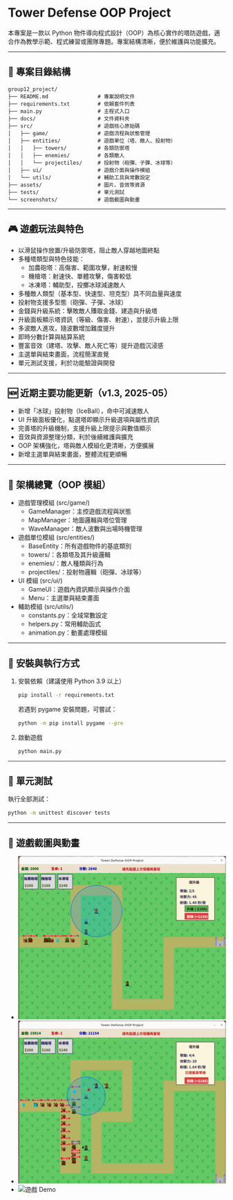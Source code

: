 # Tower Defense OOP Project

本專案是一款以 Python 物件導向程式設計（OOP）為核心實作的塔防遊戲，適合作為教學示範、程式練習或團隊專題。專案結構清晰，便於維護與功能擴充。

---

## 📁 專案目錄結構

```
group12_project/
├── README.md                # 專案說明文件
├── requirements.txt         # 依賴套件列表
├── main.py                  # 主程式入口
├── docs/                    # 文件資料夾
├── src/                     # 遊戲核心原始碼
│   ├── game/                # 遊戲流程與狀態管理
│   ├── entities/            # 遊戲單位（塔、敵人、投射物）
│   │   ├── towers/          # 各類防禦塔
│   │   ├── enemies/         # 各類敵人
│   │   └── projectiles/     # 投射物（砲彈、子彈、冰球等）
│   ├── ui/                  # 遊戲介面與操作模組
│   └── utils/               # 輔助工具與常數設定
├── assets/                  # 圖片、音效等資源
├── tests/                   # 單元測試
└── screenshots/             # 遊戲截圖與動畫
```

---

## 🎮 遊戲玩法與特色

- 以滑鼠操作放置/升級防禦塔，阻止敵人穿越地圖終點
- 多種塔類型與特色技能：
    - 加農砲塔：高傷害、範圍攻擊，射速較慢
    - 機槍塔：射速快、單體攻擊，傷害較低
    - 冰凍塔：輔助型，投擲冰球減速敵人
- 多種敵人類型（基本型、快速型、坦克型）具不同血量與速度
- 投射物支援多型態（砲彈、子彈、冰球）
- 金錢與升級系統：擊敗敵人賺取金錢、建造與升級塔
- 升級面板顯示塔資訊（等級、傷害、射速），並提示升級上限
- 多波敵人進攻，隨波數增加難度提升
- 即時分數計算與結算系統
- 豐富音效（建塔、攻擊、敵人死亡等）提升遊戲沉浸感
- 主選單與結束畫面，流程簡潔直覺
- 單元測試支援，利於功能驗證與開發

---

## 🆕 近期主要功能更新（v1.3, 2025-05）

- 新增「冰球」投射物（IceBall），命中可減速敵人
- UI 升級面板優化，點選塔即顯示升級選項與屬性資訊
- 完善塔的升級機制，支援升級上限提示與數值顯示
- 音效與資源整理分類，利於後續維護與擴充
- OOP 架構強化，塔與敵人模組化更清晰，方便擴展
- 新增主選單與結束畫面，整體流程更順暢

---

## 🧱 架構總覽（OOP 模組）

- 遊戲管理模組 (src/game/)
    - GameManager：主控遊戲流程與狀態
    - MapManager：地圖邏輯與塔位管理
    - WaveManager：敵人波數與出場時機管理
- 遊戲單位模組 (src/entities/)
    - BaseEntity：所有遊戲物件的基底類別
    - towers/：各類塔及其升級邏輯
    - enemies/：敵人種類與行為
    - projectiles/：投射物邏輯（砲彈、冰球等）
- UI 模組 (src/ui/)
    - GameUI：遊戲內資訊顯示與操作介面
    - Menu：主選單與結束畫面
- 輔助模組 (src/utils/)
    - constants.py：全域常數設定
    - helpers.py：常用輔助函式
    - animation.py：動畫處理模組

---

## 🚀 安裝與執行方式

1. 安裝依賴（建議使用 Python 3.9 以上）
    ```bash
    pip install -r requirements.txt
    ```
    若遇到 pygame 安裝問題，可嘗試：
    ```bash
    python -m pip install pygame --pre
    ```

2. 啟動遊戲
    ```bash
    python main.py
    ```

---

## 🧪 單元測試

執行全部測試：
```bash
python -m unittest discover tests
```

---

## 📸 遊戲截圖與動畫

- ![遊戲畫面1](screenshots/gameplay1.png)
- ![遊戲畫面2](screenshots/gameplay2.png)
- ![遊戲 Demo](screenshots/demo.gif)
